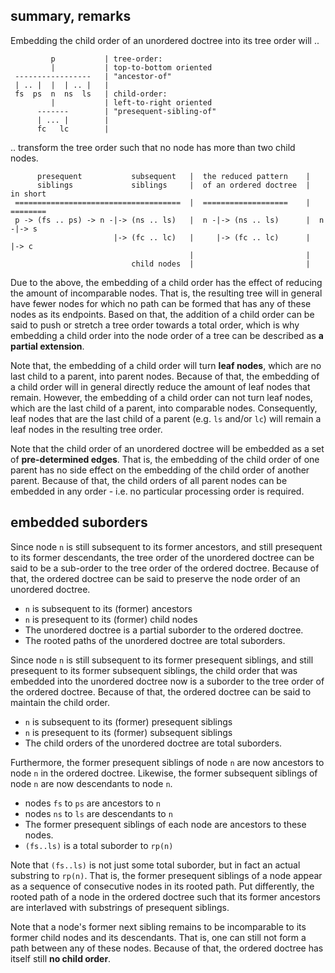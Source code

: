 
<!-- ======================================================================= -->
## summary, remarks

Embedding the child order of an unordered doctree into its tree order will ..

```
         p           | tree-order:
         |           | top-to-bottom oriented
 -----------------   | "ancestor-of"
 | .. |  |  | .. |   |
 fs  ps  n  ns  ls   | child-order:
         |           | left-to-right oriented
      -------        | "presequent-sibling-of"
      | ... |        |
      fc   lc        |
```

.. transform the tree order such that no node has more than two child nodes.

```
      presequent           subsequent   |  the reduced pattern    |
      siblings             siblings     |  of an ordered doctree  |  in short
 =====================================  |  ===================    |  ========
 p -> (fs .. ps) -> n -|-> (ns .. ls)   |  n -|-> (ns .. ls)      |  n -|-> s
                       |-> (fc .. lc)   |     |-> (fc .. lc)      |     |-> c
                                        |                         |
                           child nodes  |                         |
```

Due to the above, the embedding of a child order has the effect of reducing the
amount of incomparable nodes. That is, the resulting tree will in general have
fewer nodes for which no path can be formed that has any of these nodes as its
endpoints. Based on that, the addition of a child order can be said to push or
stretch a tree order towards a total order, which is why embedding a child order
into the node order of a tree can be described as **a partial extension**.

Note that, the embedding of a child order will turn **leaf nodes**, which are
no last child to a parent, into parent nodes. Because of that, the embedding
of a child order will in general directly reduce the amount of leaf nodes that
remain. However, the embedding of a child order can not turn leaf nodes, which
are the last child of a parent, into comparable nodes. Consequently, leaf nodes
that are the last child of a parent (e.g. `ls` and/or `lc`) will remain a leaf
nodes in the resulting tree order.

Note that the child order of an unordered doctree will be embedded as a set
of **pre-determined edges**. That is, the embedding of the child order of
one parent has no side effect on the embedding of the child order of another
parent. Because of that, the child orders of all parent nodes can be embedded
in any order - i.e. no particular processing order is required.

<!-- ======================================================================= -->
## embedded suborders

Since node `n` is still subsequent to its former ancestors, and still presequent
to its former descendants, the tree order of the unordered doctree can be said
to be a sub-order to the tree order of the ordered doctree. Because of that, the
ordered doctree can be said to preserve the node order of an unordered doctree.

* `n` is subsequent to its (former) ancestors
* `n` is presequent to its (former) child nodes
* The unordered doctree is a partial suborder to the ordered doctree.
* The rooted paths of the unordered doctree are total suborders.

Since node `n` is still subsequent to its former presequent siblings, and still
presequent to its former subsequent siblings, the child order that was embedded
into the unordered doctree now is a suborder to the tree order of the ordered
doctree. Because of that, the ordered doctree can be said to maintain the child
order.

* `n` is subsequent to its (former) presequent siblings
* `n` is presequent to its (former) subsequent siblings
* The child orders of the unordered doctree are total suborders.

Furthermore, the former presequent siblings of node `n` are now ancestors to
node `n` in the ordered doctree. Likewise, the former subsequent siblings of
node `n` are now descendants to node `n`.

* nodes `fs` to `ps` are ancestors to `n`
* nodes `ns` to `ls` are descendants to `n`
* The former presequent siblings of each node are ancestors to these nodes.
* `(fs..ls)` is a total suborder to `rp(n)`

Note that `(fs..ls)` is not just some total suborder, but in fact an actual
substring to `rp(n)`. That is, the former presequent siblings of a node appear
as a sequence of consecutive nodes in its rooted path. Put differently, the
rooted path of a node in the ordered doctree such that its former ancestors
are interlaved with substrings of presequent siblings.

Note that a node's former next sibling remains to be incomparable to its former
child nodes and its descendants. That is, one can still not form a path between
any of these nodes. Because of that, the ordered doctree has itself still
**no child order**.
